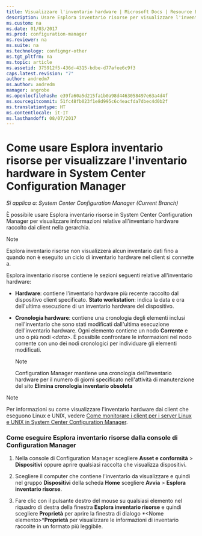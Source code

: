 ```yaml
---
title: Visualizzare l'inventario hardware | Microsoft Docs | Resource Explorer
description: Usare Esplora inventario risorse per visualizzare l'inventario hardware in System Center Configuration Manager.
ms.custom: na
ms.date: 01/03/2017
ms.prod: configuration-manager
ms.reviewer: na
ms.suite: na
ms.technology: configmgr-other
ms.tgt_pltfrm: na
ms.topic: article
ms.assetid: 375912f5-436d-4315-bdbe-d77afee6c9f3
caps.latest.revision: "7"
author: andredm7
ms.author: andredm
manager: angrobe
ms.openlocfilehash: e39fa60a5d215fa1b0a98d4463058497e63a4d4f
ms.sourcegitcommit: 51fc48fb023f1e8d995c6c4eacfda7dbec4d0b2f
ms.translationtype: HT
ms.contentlocale: it-IT
ms.lasthandoff: 08/07/2017
---
```

# <a name="how-to-use-resource-explorer-to-view-hardware-inventory-in-system-center-configuration-manager"></a>Come usare Esplora inventario risorse per visualizzare l'inventario hardware in System Center Configuration Manager

*Si applica a: System Center Configuration Manager (Current Branch)*

È possibile usare Esplora inventario risorse in System Center Configuration Manager per visualizzare informazioni relative all'inventario hardware raccolto dai client nella gerarchia.  

> [!NOTE]  
>  Esplora inventario risorse non visualizzerà alcun inventario dati fino a quando non è eseguito un ciclo di inventario hardware nel client si connette a.  

 Esplora inventario risorse contiene le sezioni seguenti relative all'inventario hardware:  

-   **Hardware**: contiene l'inventario hardware più recente raccolto dal dispositivo client specificato.  **Stato workstation**: indica la data e ora dell'ultima esecuzione di un inventario hardware del dispositivo.  

-   **Cronologia hardware**: contiene una cronologia degli elementi inclusi nell'inventario che sono stati modificati dall'ultima esecuzione dell'inventario hardware. Ogni elemento contiene un nodo **Corrente** e uno o più nodi *<data\>*. È possibile confrontare le informazioni nel nodo corrente con uno dei nodi cronologici per individuare gli elementi modificati.  

    > [!NOTE]  
    >  Configuration Manager mantiene una cronologia dell'inventario hardware per il numero di giorni specificato nell'attività di manutenzione del sito **Elimina cronologia inventario obsoleta**  

> [!NOTE]  
>  Per informazioni su come visualizzare l'inventario hardware dai client che eseguono Linux e UNIX, vedere [Come monitorare i client per i server Linux e UNIX in System Center Configuration Manager](../../../../core/clients/manage/monitor-clients-for-linux-and-unix-servers.md).  

### <a name="how-to-run-resource-explorer-from-the-configuration-manager-console"></a>Come eseguire Esplora inventario risorse dalla console di Configuration Manager  

1.  Nella console di Configuration Manager scegliere **Asset e conformità** > **Dispositivi** oppure aprire qualsiasi raccolta che visualizza dispositivi.  

3.  Scegliere il computer che contiene l'inventario da visualizzare e quindi nel gruppo **Dispositivi** della scheda **Home** scegliere **Avvia** >  **Esplora inventario risorse**.   

4.  Fare clic con il pulsante destro del mouse su qualsiasi elemento nel riquadro di destra della finestra **Esplora inventario risorse** e quindi scegliere **Proprietà** per aprire la finestra di dialogo *<Nome elemento\>***Proprietà** per visualizzare le informazioni di inventario raccolte in un formato più leggibile.  

